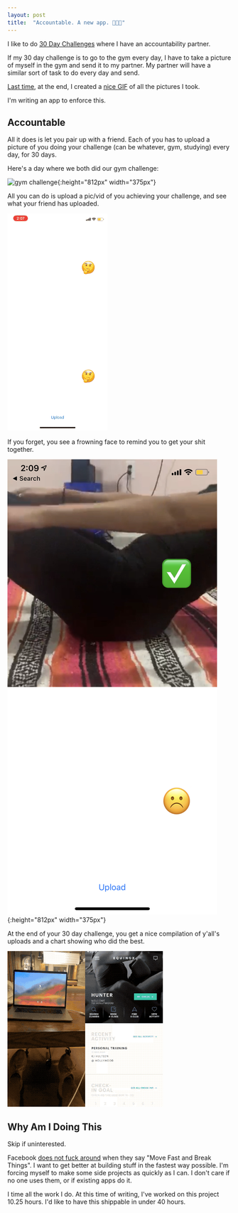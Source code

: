 ```yaml
---
layout: post
title:  "Accountable. A new app. 👨🏼‍💻"
---
```


I like to do [30 Day Challenges](http://huntermonk.com/2018/04/29/30-day-challenge.html) where I have an accountability partner.

If my 30 day challenge is to go to the gym every day, I have to take a picture of myself in the gym and send it to my partner. My partner will have a similar sort of task to do every day and send.

[Last time](http://huntermonk.com/2018/05/13/30-day-challenge-update.html), at the end, I created a [nice GIF](http://huntermonk.com/2018/05/31/30-day-challenge-complete.html) of all the pictures I took.

I'm writing an app to enforce this.

## Accountable
All it does is let you pair up with a friend. Each of you has to upload a picture of you doing your challenge (can be whatever, gym, studying) every day, for 30 days. 

Here's a day where we both did our gym challenge:

![gym challenge](/img/accountable/both.png){:height="812px" width="375px"}

All you can do is upload a pic/vid of you achieving your challenge, and see what your friend has uploaded.

![upload](/img/accountable/both.gif)

If you forget, you see a frowning face to remind you to get your shit together.

![upload](/img/accountable/one-missing.png){:height="812px" width="375px"}

At the end of your 30 day challenge, you get a nice compilation of y'all's uploads and a chart showing who did the best.

![30 day challenge gif](/img/30-day.gif)

## Why Am I Doing This
Skip if uninterested.

Facebook [does not fuck around](http://huntermonk.com/2019/05/02/so-far-at-fb.html) when they say "Move Fast and Break Things". I want to get better at building stuff in the fastest way possible. I'm forcing myself to make some side projects as quickly as I can. I don't care if no one uses them, or if existing apps do it.

I time all the work I do. At this time of writing, I've worked on this project 10.25 hours. I'd like to have this shippable in under 40 hours.
